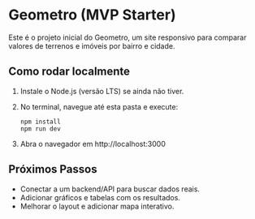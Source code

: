 
# Geometro (MVP Starter)

Este é o projeto inicial do Geometro, um site responsivo para comparar valores de terrenos e imóveis por bairro e cidade.

## Como rodar localmente

1. Instale o Node.js (versão LTS) se ainda não tiver.
2. No terminal, navegue até esta pasta e execute:

   ```
   npm install
   npm run dev
   ```

3. Abra o navegador em http://localhost:3000

## Próximos Passos

- Conectar a um backend/API para buscar dados reais.
- Adicionar gráficos e tabelas com os resultados.
- Melhorar o layout e adicionar mapa interativo.
